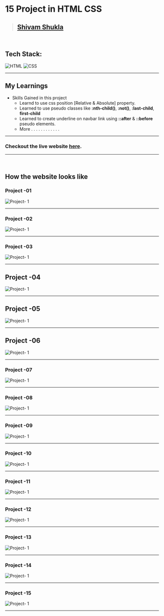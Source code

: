 # 15 Project in HTML CSS

> ## [Shivam Shukla](https://ishivamshukla.in)

<br/>



## Tech Stack:

![HTML](https://img.shields.io/badge/html-3670A0?style=for-the-badge&logo=html5&logoColor=white)
![CSS](https://img.shields.io/badge/CSS-%234ea94b.svg?style=for-the-badge&logo=css3&logoColor=white)


---

## My Learnings

-   Skills Gained in this project
    -   Learnd to use css position [Relative & Absolute] property.
    -   Learned to use pseudo classes like **:nth-child()**, **:not()**, **:last-child**, **first-child**
    -   Learned to create underline on navbar link using **::after** & **::before** pseudo elements.
    - More . . . . . . . . . . . .


---

### Checkout the live website [here](https://html-css-projects-15.netlify.app/).

---
</br>

## How the website looks like


### Project -01
![Project- 1](/projects/project-1.png)

---
### Project -02
![Project- 1](/projects/project-2.png)

---
### Project -03
![Project- 1](/projects/project-3.png)

---

## Project -04
![Project- 1](/projects/project-4.png)

---
## Project -05
![Project- 1](/projects/project-5.png)

---
## Project -06
![Project- 1](/projects/project-6.png)

---
### Project -07
![Project- 1](/projects/project-7.png)

---
### Project -08
![Project- 1](/projects/project-8.png)

---
### Project -09
![Project- 1](/projects/project-9.png)

---
### Project -10
![Project- 1](/projects/project-10.png)

---
### Project -11
![Project- 1](/projects/project-11.png)

---
### Project -12
![Project- 1](/projects/project-12.png)

---
### Project -13
![Project- 1](/projects/project-13.png)

---
### Project -14
![Project- 1](/projects/project-14.png)

---
### Project -15
![Project- 1](/projects/project-15.png)

---